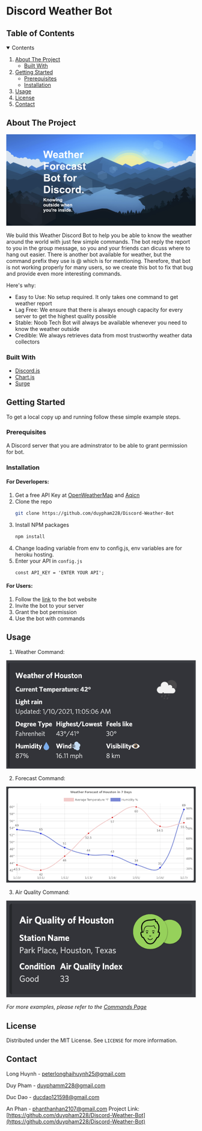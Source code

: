 # Discord Weather Bot

<!-- TABLE OF CONTENTS -->
## Table of Contents
<details open="open">
  <summary>Contents</summary>
  <ol>
    <li>
      <a href="#about-the-project">About The Project</a>
      <ul>
        <li><a href="#built-with">Built With</a></li>
      </ul>
    </li>
    <li>
      <a href="#getting-started">Getting Started</a>
      <ul>
        <li><a href="#prerequisites">Prerequisites</a></li>
        <li><a href="#installation">Installation</a></li>
      </ul>
    </li>
    <li><a href="#usage">Usage</a></li>
    <li><a href="#license">License</a></li>
    <li><a href="#contact">Contact</a></li>
  </ol>
</details>



<!-- ABOUT THE PROJECT -->
## About The Project

![product-screenshot]

We build this Weather Discord Bot to help you be able to know the weather around the world with just few simple commands. The bot reply the report to you in the group message, so you and your friends can dicuss where to hang out easier. There is another bot available for weather, but the command prefix they use is @ which is for mentioning. Therefore, that bot is not working properly for many users, so we create this bot to fix that bug and provide even more interesting commands.

Here's why:
* Easy to Use: No setup required. It only takes one command to get weather report
* Lag Free: We ensure that there is always enough capacity for every server to get the highest quality possible
* Stable: Noob Tech Bot will always be available whenever you need to know the weather outside
* Credible: We always retrieves data from most trustworthy weather data collectors

### Built With

* [Discord.js](https://discord.js.org/#/)
* [Chart.js](https://www.chartjs.org/)
* [Surge](https://surge.sh/)



<!-- GETTING STARTED -->
## Getting Started

To get a local copy up and running follow these simple example steps.

### Prerequisites
A Discord server that you are adminstrator to be able to grant permission for bot.

### Installation
#### For Deverlopers:
1. Get a free API Key at [OpenWeatherMap](https://openweathermap.org/api) and [Aqicn](https://aqicn.org/api/)
2. Clone the repo
   ```sh
   git clone https://github.com/duypham228/Discord-Weather-Bot
   ```
3. Install NPM packages
   ```sh
   npm install
   ```
4. Change loading variable from env to config.js, env variables are for heroku hosting.
5. Enter your API in `config.js`
   ```JS
   const API_KEY = 'ENTER YOUR API';
   ```
#### For Users:
1. Follow the [link](http://weatherbot.surge.sh/) to the bot website
2. Invite the bot to your server
3. Grant the bot permission
4. Use the bot with commands


<!-- USAGE EXAMPLES -->
## Usage

1. Weather Command:

![weather-screenshot]

2. Forecast Command:

![forecast-screenshot]

3. Air Quality Command:

![air-screenshot]


_For more examples, please refer to the [Commands Page](http://weatherbot.surge.sh/cmds.html)_




<!-- LICENSE -->
## License

Distributed under the MIT License. See `LICENSE` for more information.



<!-- CONTACT -->
## Contact

Long Huynh - peterlonghaihuynh25@gmail.com

Duy Pham - duyphamm228@gmail.com

Duc Dao - ducdao121598@gmail.com

An Phan - phanthanhan2107@gmail.com
Project Link: [https://github.com/duypham228/Discord-Weather-Bot](https://github.com/duypham228/Discord-Weather-Bot)





<!-- MARKDOWN LINKS & IMAGES -->
[product-screenshot]: readme-img/website.png
[weather-screenshot]: readme-img/weather.png
[forecast-screenshot]: readme-img/forecast.png
[air-screenshot]: readme-img/air.png
